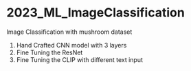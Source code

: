 # 2023_ML_ImageClassification
Image Classification with mushroom dataset

1. Hand Crafted CNN model with 3 layers
2. Fine Tuning the ResNet
3. Fine Tuning the CLIP with different text input

